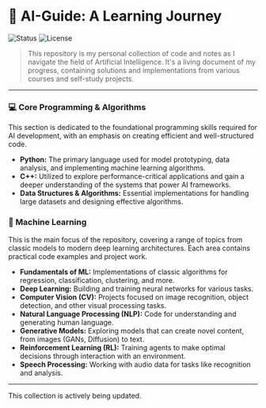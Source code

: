 # 🤖 AI-Guide: A Learning Journey

![Status](https://img.shields.io/badge/Status-In%20Progress-blue)
![License](https://img.shields.io/badge/License-MIT-green)

> This repository is my personal collection of code and notes as I navigate the field of Artificial Intelligence. It's a living document of my progress, containing solutions and implementations from various courses and self-study projects.

---

### 💻 Core Programming & Algorithms

This section is dedicated to the foundational programming skills required for AI development, with an emphasis on creating efficient and well-structured code.

* **Python:** The primary language used for model prototyping, data analysis, and implementing machine learning algorithms.
* **C++:** Utilized to explore performance-critical applications and gain a deeper understanding of the systems that power AI frameworks.
* **Data Structures & Algorithms:** Essential implementations for handling large datasets and designing effective algorithms.

### 🧠 Machine Learning

This is the main focus of the repository, covering a range of topics from classic models to modern deep learning architectures. Each area contains practical code examples and project work.

* **Fundamentals of ML:** Implementations of classic algorithms for regression, classification, clustering, and more.
* **Deep Learning:** Building and training neural networks for various tasks.
* **Computer Vision (CV):** Projects focused on image recognition, object detection, and other visual processing tasks.
* **Natural Language Processing (NLP):** Code for understanding and generating human language.
* **Generative Models:** Exploring models that can create novel content, from images (GANs, Diffusion) to text.
* **Reinforcement Learning (RL):** Training agents to make optimal decisions through interaction with an environment.
* **Speech Processing:** Working with audio data for tasks like recognition and analysis.

---

This collection is actively being updated.
